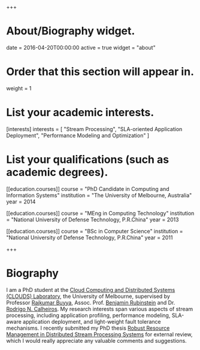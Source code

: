 +++
# About/Biography widget.

date = 2016-04-20T00:00:00
active = true
widget = "about"

# Order that this section will appear in.
weight = 1

# List your academic interests.
[interests]
  interests = [
    "Stream Processing",
    "SLA-oriented Application Deployment",
    "Performance Modeling and Optimization"
  ]

# List your qualifications (such as academic degrees).
[[education.courses]]
  course = "PhD Candidate in Computing and Information Systems"
  institution = "The University of Melbourne, Australia"
  year = 2014 

[[education.courses]]
  course = "MEng in Computing Technology"
  institution = "National University of Defense Technology, P.R.China"
  year = 2013

[[education.courses]]
  course = "BSc in Computer Science"
  institution = "National University of Defense Technology, P.R.China"
  year = 2011

+++

# Biography

I am a PhD student at the [Cloud Computing and Distributed Systems (CLOUDS) Laboratory](http://www.cloudbus.org/), the University of Melbourne, supervised by Professor [Rajkumar Buyya](http://buyya.com/), Assoc. Prof. [Benjamin Rubinstein](http://www.bipr.net/) and Dr. [Rodrigo N. Calheiros](https://www.westernsydney.edu.au/staff_profiles/uws_profiles/doctor_rodrigo_neves_calheiros). My research interests span various aspects of stream processing, including application profiling, performance modeling, SLA-aware application deployment, and light-weight fault tolerance mechanisms. I recently submitted my PhD thesis [Robust Resource Management in Distributed Stream Processing Systems](http://www.cloudbus.org/students/XunyunPhDThesis2018.pdf) for external review, which I would really appreciate any valuable comments and suggestions.

